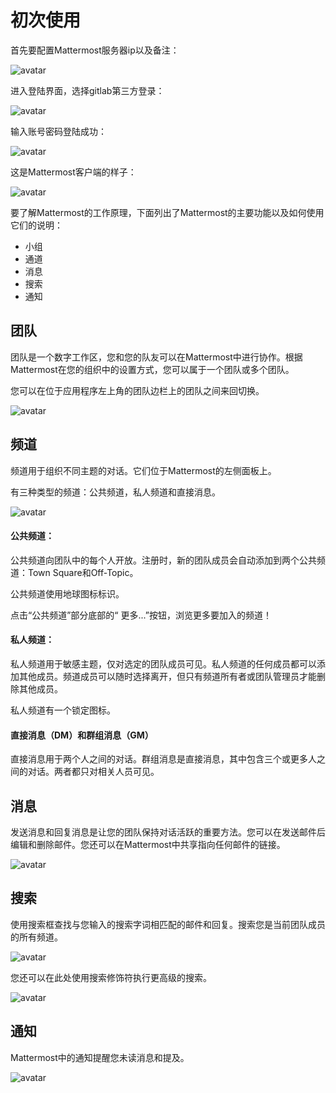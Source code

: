 # 初次使用
首先要配置Mattermost服务器ip以及备注：

![avatar](../assets/2.jpg)

进入登陆界面，选择gitlab第三方登录：

![avatar](../assets/9.jpg)

输入账号密码登陆成功：

![avatar](../assets/10.jpg)

这是Mattermost客户端的样子：

![avatar](../assets/1.jpg)

要了解Mattermost的工作原理，下面列出了Mattermost的主要功能以及如何使用它们的说明：
* 小组
* 通道
* 消息
* 搜索
* 通知

## 团队
团队是一个数字工作区，您和您的队友可以在Mattermost中进行协作。根据Mattermost在您的组织中的设置方式，您可以属于一个团队或多个团队。

您可以在位于应用程序左上角的团队边栏上的团队之间来回切换。

![avatar](../assets/3.jpg)

## 频道
频道用于组织不同主题的对话。它们位于Mattermost的左侧面板上。

有三种类型的频道：公共频道，私人频道和直接消息。

![avatar](../assets/4.jpg)

#### 公共频道：

公共频道向团队中的每个人开放。注册时，新的团队成员会自动添加到两个公共频道：Town Square和Off-Topic。

公共频道使用地球图标标识。

点击“公共频道”部分底部的“ 更多...”按钮，浏览更多要加入的频道！

#### 私人频道：

私人频道用于敏感主题，仅对选定的团队成员可见。私人频道的任何成员都可以添加其他成员。频道成员可以随时选择离开，但只有频道所有者或团队管理员才能删除其他成员。

私人频道有一个锁定图标。

#### 直接消息（DM）和群组消息（GM）

直接消息用于两个人之间的对话。群组消息是直接消息，其中包含三个或更多人之间的对话。两者都只对相关人员可见。

## 消息
发送消息和回复消息是让您的团队保持对话活跃的重要方法。您可以在发送邮件后编辑和删除邮件。您还可以在Mattermost中共享指向任何邮件的链接。

![avatar](../assets/5.jpg)

## 搜索
使用搜索框查找与您输入的搜索字词相匹配的邮件和回复。搜索您是当前团队成员的所有频道。

![avatar](../assets/6.jpg)

您还可以在此处使用搜索修饰符执行更高级的搜索。

![avatar](../assets/7.jpg)

## 通知
Mattermost中的通知提醒您未读消息和提及。

![avatar](../assets/8.jpg)
